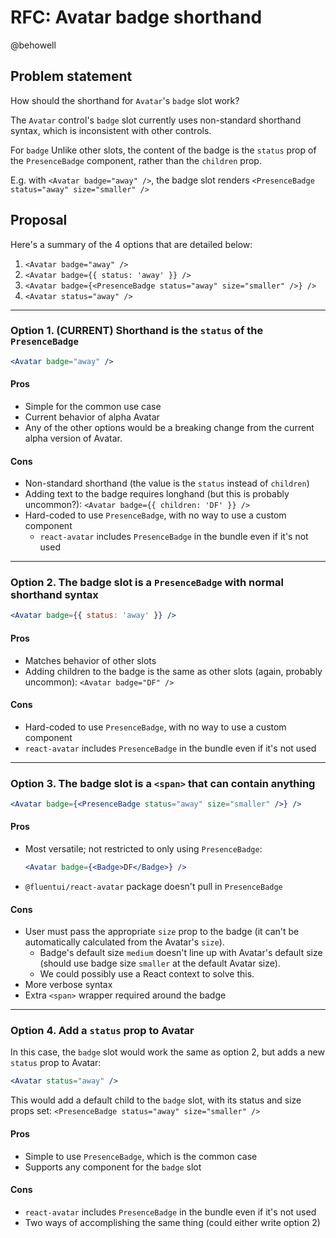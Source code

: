 # RFC: Avatar badge shorthand

@behowell

## Problem statement

How should the shorthand for `Avatar`'s `badge` slot work?

The `Avatar` control's `badge` slot currently uses non-standard shorthand syntax, which is inconsistent with other controls.

For `badge` Unlike other slots, the content of the badge is the `status` prop of the `PresenceBadge` component, rather than the `children` prop.

E.g. with `<Avatar badge="away" />`, the badge slot renders `<PresenceBadge status="away" size="smaller" />`

## Proposal

Here's a summary of the 4 options that are detailed below:

1. `<Avatar badge="away" />`
2. `<Avatar badge={{ status: 'away' }} />`
3. `<Avatar badge={<PresenceBadge status="away" size="smaller" />} />`
4. `<Avatar status="away" />`

---

### Option 1. (CURRENT) Shorthand is the `status` of the `PresenceBadge`

```jsx
<Avatar badge="away" />
```

#### Pros

- Simple for the common use case
- Current behavior of alpha Avatar
- Any of the other options would be a breaking change from the current alpha version of Avatar.

#### Cons

- Non-standard shorthand (the value is the `status` instead of `children`)
- Adding text to the badge requires longhand (but this is probably uncommon?):
  `<Avatar badge={{ children: 'DF' }} />`
- Hard-coded to use `PresenceBadge`, with no way to use a custom component
  - `react-avatar` includes `PresenceBadge` in the bundle even if it's not used

---

### Option 2. The badge slot is a `PresenceBadge` with normal shorthand syntax

```jsx
<Avatar badge={{ status: 'away' }} />
```

#### Pros

- Matches behavior of other slots
- Adding children to the badge is the same as other slots (again, probably uncommon):
  `<Avatar badge="DF" />`

#### Cons

- Hard-coded to use `PresenceBadge`, with no way to use a custom component
- `react-avatar` includes `PresenceBadge` in the bundle even if it's not used

---

### Option 3. The badge slot is a `<span>` that can contain anything

```jsx
<Avatar badge={<PresenceBadge status="away" size="smaller" />} />
```

#### Pros

- Most versatile; not restricted to only using `PresenceBadge`:
  ```jsx
  <Avatar badge={<Badge>DF</Badge>} />
  ```
- `@fluentui/react-avatar` package doesn't pull in `PresenceBadge`

#### Cons

- User must pass the appropriate `size` prop to the badge (it can't be automatically calculated from the Avatar's `size`).
  - Badge's default size `medium` doesn't line up with Avatar's default size (should use badge size `smaller` at the default Avatar size).
  - We could possibly use a React context to solve this.
- More verbose syntax
- Extra `<span>` wrapper required around the badge

---

### Option 4. Add a `status` prop to Avatar

In this case, the `badge` slot would work the same as option 2, but adds a new `status` prop to Avatar:

```jsx
<Avatar status="away" />
```

This would add a default child to the `badge` slot, with its status and size props set:
`<PresenceBadge status="away" size="smaller" />`

#### Pros

- Simple to use `PresenceBadge`, which is the common case
- Supports any component for the `badge` slot

#### Cons

- `react-avatar` includes `PresenceBadge` in the bundle even if it's not used
- Two ways of accomplishing the same thing (could either write option 2)
